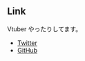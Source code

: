## Link

Vtuber やったりしてます。

- [Twitter](https://twitter.com/aoi_ssx)
- [GitHub](https://github.com/aoissx)
